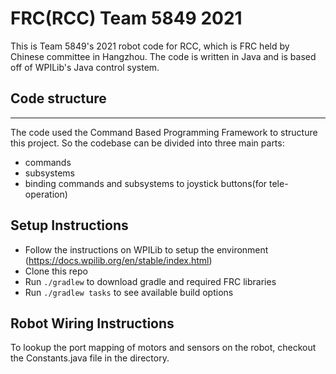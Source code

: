 # FRC(RCC) Team 5849 2021

This is Team 5849's 2021 robot code for RCC, which is FRC held by Chinese committee in Hangzhou. The code is written in Java and is based off of WPILib's Java control system.

## Code structure

---

The code used the Command Based Programming Framework to structure this project. So the codebase can be divided into three main parts:

- commands
- subsystems
- binding commands and subsystems to joystick buttons(for tele-operation)

## Setup Instructions

- Follow the instructions on WPILib to setup the environment (https://docs.wpilib.org/en/stable/index.html)
- Clone this repo
- Run `./gradlew` to download gradle and required FRC libraries
- Run `./gradlew tasks` to see available build options

## Robot Wiring Instructions

To lookup the port mapping of motors and sensors on the robot, checkout the Constants.java file in the directory.
